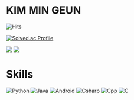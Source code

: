 # KIM MIN GEUN

![Hits](https://hits.seeyoufarm.com/api/count/incr/badge.svg?url=https%3A%2F%2Fgithub.com%2Fmingeun128&count_bg=%23FFD28A&title_bg=%23CA8A00&icon=&icon_color=%23E7E7E7&title=hits&edge_flat=false)

[![Solved.ac Profile](http://mazassumnida.wtf/api/v2/generate_badge?boj=alsrms27)](https://solved.ac/alsrms27/)

<img src="https://github-readme-stats.vercel.app/api/top-langs/?username=mingeun128&show_icons=true&theme=tokyonight"/>
<img src="https://github-readme-stats.vercel.app/api?username=mingeun128&show_icons=true&theme=tokyonight"/>


# Skills
![Python](https://img.shields.io/badge/Python-3776AB.svg?&style=for-the-badge&logo=Python&logoColor=white)
![Java](https://img.shields.io/badge/Java-007396?style=for-the-badge&logo=Java&logoColor=white)
![Android](https://img.shields.io/badge/Android-3DDC84.svg?&style=for-the-badge&logo=Android&logoColor=white)
![Csharp](https://img.shields.io/badge/C%23-F57F17.svg?&style=for-the-badge&logo=Csharp&logoColor=white)
![Cpp](https://img.shields.io/badge/C++-FBC02D?style=for-the-badge&logo=C%2B%2B&logoColor=white)
![C](https://img.shields.io/badge/C-FDD835.svg?&style=for-the-badge&logo=C&logoColor=white)


<!--
**mingeun128/mingeun128** is a ✨ _special_ ✨ repository because its `README.md` (this file) appears on your GitHub profile.

Here are some ideas to get you started:

- 🔭 I’m currently working on ...
- 🌱 I’m currently learning ...
- 👯 I’m looking to collaborate on ...
- 🤔 I’m looking for help with ...
- 💬 Ask me about ...
- 📫 How to reach me: ...
- 😄 Pronouns: ...
- ⚡ Fun fact: ...
-->
